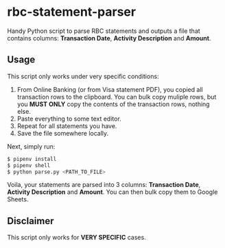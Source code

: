 # rbc-statement-parser

Handy Python script to parse RBC statements and outputs a file that contains columns: **Transaction Date**, **Activity Description** and **Amount**.

## Usage

This script only works under very specific conditions:

1. From Online Banking (or from Visa statement PDF), you copied all transaction rows to the clipboard. You can bulk copy muliple rows, but you **MUST ONLY** copy the contents of the transaction rows, nothing else.
2. Paste everything to some text editor.
3. Repeat for all statements you have.
4. Save the file somewhere locally.

Next, simply run:

```sh
$ pipenv install
$ pipenv shell
$ python parse.py <PATH_TO_FILE>
```

Voila, your statements are parsed into 3 columns: **Transaction Date**, **Activity Description** and **Amount**. You can then bulk copy them to Google Sheets.

## Disclaimer

This script only works for **VERY SPECIFIC** cases.
